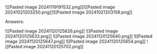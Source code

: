 ![[Pasted image 20241119191532.png]]![[Pasted image 20241021203250.png]]![[Pasted image 20241021203159.png]]


Answers:

![[Pasted image 20241120125626.png]]
![[Pasted image 20241120125633.png]]
![[Pasted image 20241120125640.png]]
![[Pasted image 20241120125647.png]]
![[Pasted image 20241120125654.png]]
![[Pasted image 20241120125702.png]]

